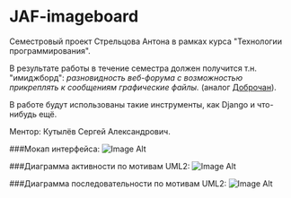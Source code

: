 # JAF-imageboard

Семестровый проект Стрельцова Антона в рамках курса "Технологии программирования".

В результате работы в течение семестра должен получится т.н. "имиджборд": *разновидность веб-форума с возможностью прикреплять к сообщениям графические файлы.*  (аналог [Доброчан](http://dobrochan.ru)).

В работе будут использованы такие инструменты, как Django и что-нибудь ещё.

Ментор: Кутылёв Сергей Александрович.

###Мокап интерфейса: 
![Image Alt](https://github.com/fredlorry/JAF-imageboard/blob/master/diagrams/SiteMockup.png)

###Диаграмма активности по мотивам UML2:
![Image Alt](https://github.com/fredlorry/JAF-imageboard/blob/master/diagrams/UserActivityDiagram.png)

###Диаграмма последовательности по мотивам UML2:
![Image Alt](https://github.com/fredlorry/JAF-imageboard/blob/master/diagrams/UserActivityDiagram.png)
